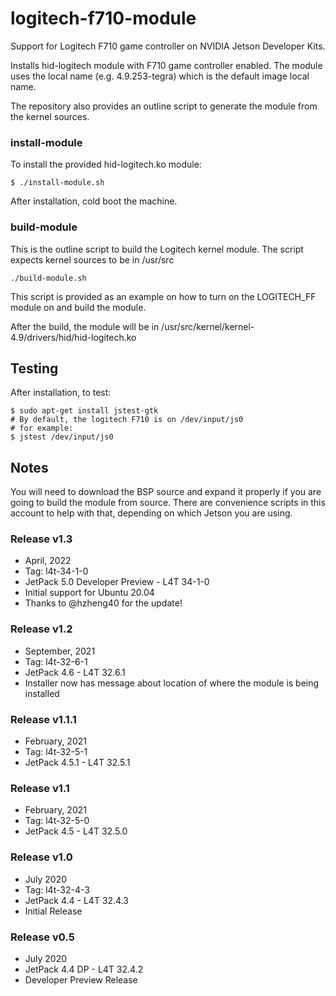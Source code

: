 # logitech-f710-module
Support for Logitech F710 game controller on NVIDIA Jetson Developer Kits.

Installs hid-logitech module with F710 game controller enabled. The module uses the local name (e.g. 4.9.253-tegra) which is the default image local name.

The repository also provides an outline script to generate the module from the kernel sources.

### install-module
To install the provided hid-logitech.ko module:
```
$ ./install-module.sh
```
After installation, cold boot the machine.

### build-module
This is the outline script to build the Logitech kernel module. The script expects kernel sources to be in /usr/src
```
./build-module.sh
```
This script is provided as an example on how to turn on the LOGITECH_FF module on and build the module.

After the build, the module will be in /usr/src/kernel/kernel-4.9/drivers/hid/hid-logitech.ko


## Testing

After installation, to test:

```
$ sudo apt-get install jstest-gtk
# By default, the logitech F710 is on /dev/input/js0
# for example:
$ jstest /dev/input/js0
```

## Notes
You will need to download the BSP source and expand it properly if you are going to build the module from source. There are convenience scripts in this account to help with that, depending on which Jetson you are using. 

###
### Release v1.3
* April, 2022
* Tag: l4t-34-1-0
* JetPack 5.0 Developer Preview - L4T 34-1-0
* Initial support for Ubuntu 20.04
* Thanks to @hzheng40 for the update!

### Release v1.2
* September, 2021
* Tag: l4t-32-6-1
* JetPack 4.6 - L4T 32.6.1
* Installer now has message about location of where the module is being installed

### Release v1.1.1
* February, 2021
* Tag: l4t-32-5-1
* JetPack 4.5.1 - L4T 32.5.1

### Release v1.1
* February, 2021
* Tag: l4t-32-5-0
* JetPack 4.5 - L4T 32.5.0

### Release v1.0
* July 2020
* Tag: l4t-32-4-3
* JetPack 4.4 - L4T 32.4.3
* Initial Release
### Release v0.5
* July 2020
* JetPack 4.4 DP - L4T 32.4.2
* Developer Preview Release



